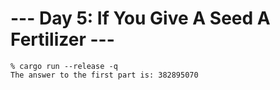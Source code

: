 # --- Day 5: If You Give A Seed A Fertilizer ---

```
% cargo run --release -q
The answer to the first part is: 382895070
```
